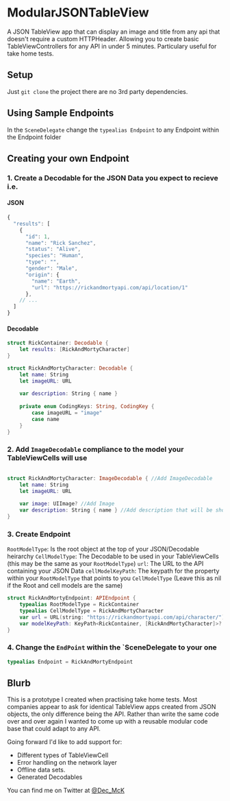 # ModularJSONTableView

A JSON TableView app that can display an image and title from any api that doesn't require a custom HTTPHeader. Allowing you to create basic TableViewControllers for any API in under 5 minutes. Particulary useful for take home tests.

## Setup
Just `git clone` the project there are no 3rd party dependencies.

## Using Sample Endpoints
In the `SceneDelegate` change the `typealias Endpoint` to any Endpoint within the Endpoint folder

## Creating your own Endpoint

### 1. Create a Decodable for the JSON Data you expect to recieve i.e.

#### JSON
```javascript
{
  "results": [
    {
      "id": 1,
      "name": "Rick Sanchez",
      "status": "Alive",
      "species": "Human",
      "type": "",
      "gender": "Male",
      "origin": {
        "name": "Earth",
        "url": "https://rickandmortyapi.com/api/location/1"
      },
    // ...
  ]
}
```

#### Decodable
```swift
struct RickContainer: Decodable {
    let results: [RickAndMortyCharacter]
}

struct RickAndMortyCharacter: Decodable {
    let name: String
    let imageURL: URL
    
    var description: String { name }
    
    private enum CodingKeys: String, CodingKey {
        case imageURL = "image"
        case name
    }
}
```

### 2. Add `ImageDecodable` compliance to the model your TableViewCells will use

```swift

struct RickAndMortyCharacter: ImageDecodable { //Add ImageDecodable
    let name: String
    let imageURL: URL
    
    var image: UIImage? //Add Image
    var description: String { name } //Add description that will be shown alongside image
}
```

### 3. Create Endpoint

`RootModelType`: Is the root object at the top of your JSON/Decodable heirarchy
`CellModelType`: The Decodable to be used in your TableViewCells (this may be the same as your `RootModelType`)
`url`: The URL to the API containing your JSON Data
`cellModelKeyPath`: The keypath for the property within your `RootModelType` that points to you `CellModelType` (Leave this as nil if the Root and cell models are the same)

```swift
struct RickAndMortyEndpoint: APIEndpoint {
    typealias RootModelType = RickContainer
    typealias CellModelType = RickAndMortyCharacter
    var url = URL(string: "https://rickandmortyapi.com/api/character/")!
    var modelKeyPath: KeyPath<RickContainer, [RickAndMortyCharacter]>? = \.results
}
```

### 4. Change the `EndPoint` within the `SceneDelegate to your one
```swift
typealias Endpoint = RickAndMortyEndpoint
```

## Blurb
This is a prototype I created when practising take home tests. Most companies appear to ask for identical TableView apps created from JSON objects, the only difference being the API. Rather than write the same code over and over again I wanted to come up with a reusable modular code base that could adapt to any API.

Going forward I'd like to add support for: 
* Different types of TableViewCell 
* Error handling on the network layer
* Offline data sets.
* Generated Decodables

You can find me on Twitter at [@Dec_McK](twitter.com/dec_mck)


